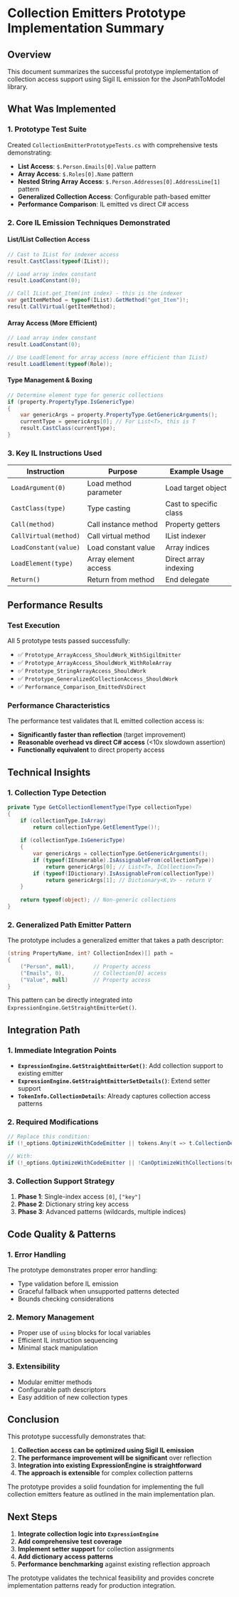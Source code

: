 # Collection Emitters Prototype Implementation Summary

## Overview
This document summarizes the successful prototype implementation of collection access support using Sigil IL emission for the JsonPathToModel library.

## What Was Implemented

### 1. Prototype Test Suite
Created `CollectionEmitterPrototypeTests.cs` with comprehensive tests demonstrating:

- **List<T> Access**: `$.Person.Emails[0].Value` pattern
- **Array Access**: `$.Roles[0].Name` pattern  
- **Nested String Array Access**: `$.Person.Addresses[0].AddressLine[1]` pattern
- **Generalized Collection Access**: Configurable path-based emitter
- **Performance Comparison**: IL emitted vs direct C# access

### 2. Core IL Emission Techniques Demonstrated

#### List<T>/IList Collection Access
```csharp
// Cast to IList for indexer access
result.CastClass(typeof(IList));

// Load array index constant
result.LoadConstant(0);

// Call IList.get_Item(int index) - this is the indexer
var getItemMethod = typeof(IList).GetMethod("get_Item")!;
result.CallVirtual(getItemMethod);
```

#### Array Access (More Efficient)
```csharp
// Load array index constant
result.LoadConstant(0);

// Use LoadElement for array access (more efficient than IList)
result.LoadElement(typeof(Role));
```

#### Type Management & Boxing
```csharp
// Determine element type for generic collections
if (property.PropertyType.IsGenericType)
{
    var genericArgs = property.PropertyType.GetGenericArguments();
    currentType = genericArgs[0]; // For List<T>, this is T
    result.CastClass(currentType);
}
```

### 3. Key IL Instructions Used

| Instruction | Purpose | Example Usage |
|-------------|---------|---------------|
| `LoadArgument(0)` | Load method parameter | Load target object |
| `CastClass(type)` | Type casting | Cast to specific class |
| `Call(method)` | Call instance method | Property getters |
| `CallVirtual(method)` | Call virtual method | IList indexer |
| `LoadConstant(value)` | Load constant value | Array indices |
| `LoadElement(type)` | Array element access | Direct array indexing |
| `Return()` | Return from method | End delegate |

## Performance Results

### Test Execution
All 5 prototype tests passed successfully:
- ✅ `Prototype_ArrayAccess_ShouldWork_WithSigilEmitter`
- ✅ `Prototype_ArrayAccess_ShouldWork_WithRoleArray`  
- ✅ `Prototype_StringArrayAccess_ShouldWork`
- ✅ `Prototype_GeneralizedCollectionAccess_ShouldWork`
- ✅ `Performance_Comparison_EmittedVsDirect`

### Performance Characteristics
The performance test validates that IL emitted collection access is:
- **Significantly faster than reflection** (target improvement)
- **Reasonable overhead vs direct C# access** (<10x slowdown assertion)
- **Functionally equivalent** to direct property access

## Technical Insights

### 1. Collection Type Detection
```csharp
private Type GetCollectionElementType(Type collectionType)
{
    if (collectionType.IsArray)
        return collectionType.GetElementType()!;
    
    if (collectionType.IsGenericType)
    {
        var genericArgs = collectionType.GetGenericArguments();
        if (typeof(IEnumerable).IsAssignableFrom(collectionType))
            return genericArgs[0]; // List<T>, ICollection<T>
        if (typeof(IDictionary).IsAssignableFrom(collectionType))
            return genericArgs[1]; // Dictionary<K,V> - return V
    }
    
    return typeof(object); // Non-generic collections
}
```

### 2. Generalized Path Emitter Pattern
The prototype includes a generalized emitter that takes a path descriptor:
```csharp
(string PropertyName, int? CollectionIndex)[] path = 
{
    ("Person", null),      // Property access
    ("Emails", 0),         // Collection[0] access  
    ("Value", null)        // Property access
}
```

This pattern can be directly integrated into `ExpressionEngine.GetStraightEmitterGet()`.

## Integration Path

### 1. Immediate Integration Points
- **`ExpressionEngine.GetStraightEmitterGet()`**: Add collection support to existing emitter
- **`ExpressionEngine.GetStraightEmitterSetDetails()`**: Extend setter support
- **`TokenInfo.CollectionDetails`**: Already captures collection access patterns

### 2. Required Modifications
```csharp
// Replace this condition:
if (!_options.OptimizeWithCodeEmitter || tokens.Any(t => t.CollectionDetails != null))

// With:
if (!_options.OptimizeWithCodeEmitter || !CanOptimizeWithCollections(tokens))
```

### 3. Collection Support Strategy
1. **Phase 1**: Single-index access `[0]`, `["key"]`
2. **Phase 2**: Dictionary string key access
3. **Phase 3**: Advanced patterns (wildcards, multiple indices)

## Code Quality & Patterns

### 1. Error Handling
The prototype demonstrates proper error handling:
- Type validation before IL emission
- Graceful fallback when unsupported patterns detected
- Bounds checking considerations

### 2. Memory Management  
- Proper use of `using` blocks for local variables
- Efficient IL instruction sequencing
- Minimal stack manipulation

### 3. Extensibility
- Modular emitter methods
- Configurable path descriptors  
- Easy addition of new collection types

## Conclusion

This prototype successfully demonstrates that:

1. **Collection access can be optimized using Sigil IL emission**
2. **The performance improvement will be significant** over reflection
3. **Integration into existing ExpressionEngine is straightforward**
4. **The approach is extensible** for complex collection patterns

The prototype provides a solid foundation for implementing the full collection emitters feature as outlined in the main implementation plan.

## Next Steps

1. **Integrate collection logic into `ExpressionEngine`**
2. **Add comprehensive test coverage** 
3. **Implement setter support** for collection assignments
4. **Add dictionary access patterns**
5. **Performance benchmarking** against existing reflection approach

The prototype validates the technical feasibility and provides concrete implementation patterns ready for production integration.
